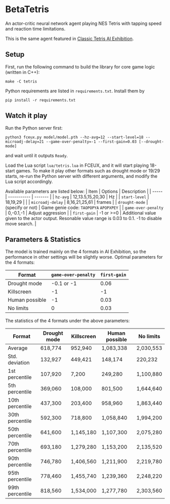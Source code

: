 # BetaTetris

An actor-critic neural network agent playing NES Tetris with tapping speed and reaction time limitations.

This is the same agent featured in [Classic Tetris AI Exhibition](https://www.twitch.tv/videos/1073802901).

## Setup

First, run the following command to build the library for core game logic (written in C++):
```
make -C tetris
```

Python requirements are listed in `requirements.txt`. Install them by
```
pip install -r requirements.txt
```

## Watch it play

Run the Python server first:
```
python3 fceux.py model/model.pth --hz-avg=12 --start-level=18 --microadj-delay=21 --game-over-penalty=-1 --first-gain=0.03 [--drought-mode]
```
and wait until it outputs `Ready`.

Load the Lua script `lua/tetris.lua` in FCEUX, and it will start playing 18-start games. To make it play other formats such as drought mode or 19/29 starts, re-run the Python server with different arguments, and modify the Lua script accordingly.

Available parameters are listed below:
| Item | Options | Description |
| ----- | ----------- | ------- |
| `hz-avg` | 12,13.5,15,20,30 | Hz |
| `start-level` | 18,19,29 | |
| `microadj-delay` | 8,16,21,25,61 | frames |
| `drought-mode` | (specify or not) | Game genie code: `TAOPOPYA` `APOPXPEY` |
| `game-over-penalty` | 0,-0.1,-1 | Adjust aggression |
| `first-gain` | -1 or >=0 | Additional value given to the actor output. Resonable value range is 0.03 to 0.1. -1 to disable move search. |

## Parameters & Statistics

The model is trained mainly on the 4 formats in AI Exhibition, so the performance in other settings will be slightly worse. Optimal parameters for the 4 formats:

| Format | `game-over-penalty` | `first-gain` |
| ----- | ----------- | ------- |
| Drought mode | -0.1 or -1 | 0.06 |
| Killscreen | -1 | -1 |
| Human possible | -1 | 0.03 |
| No limits | 0 | 0.03 |

The statistics of the 4 formats under the above parameters:

| Format |  Drought mode  |  Killscreen  |  Human possible  |  No limits  |
| --- |  ---  |  ---  |  ---  |  ---  |
| Average |  618,774  |  952,940  |  1,083,338  |  2,030,553  |
| Std. deviation |  132,927  |  449,421  |  148,174  |  220,232  |
| 1st percentile |  107,920  |  7,200  |  249,280  |  1,100,880  |
| 5th percentile |  369,060  |  108,000  |  801,500  |  1,644,640  |
| 10th percentile |  437,300  |  203,400  |  958,960  |  1,863,440  |
| 30th percentile |  592,300  |  718,800  |  1,058,840  |  1,994,200  |
| 50th percentile |  641,600  |  1,145,180  |  1,107,300  |  2,075,280  |
| 70th percentile |  693,180  |  1,279,280  |  1,153,200  |  2,135,520  |
| 90th percentile |  746,780  |  1,406,560  |  1,211,900  |  2,219,780  |
| 95th percentile |  778,460  |  1,455,740  |  1,239,360  |  2,248,220  |
| 99th percentile |  818,560  |  1,534,000  |  1,277,780  |  2,303,560  |

